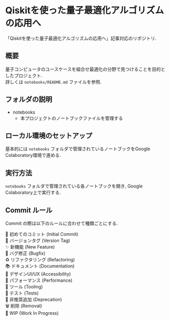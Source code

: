 # Qiskitを使った量子最適化アルゴリズムの応用へ
「Qiskitを使った量子最適化アルゴリズムの応用へ」記事対応のリポジトリ.

## 概要
量子コンピュータのユースケースを組合せ最適化の分野で見つけることを目的としたプロジェクト.  
詳しくは `notebooks/README.md` ファイルを参照.

## フォルダの説明
- notebooks
    - 本プロジェクトのノートブックファイルを管理する

## ローカル環境のセットアップ
基本的には `notebooks` フォルダで管理されているノートブックをGoogle Colaboratory環境で進める.

## 実行方法
`notebooks` フォルダで管理されている各ノートブックを開き, Google Colaboratory上で実行する.

## Commit ルール
Commit の際は以下のルールに合わせて種類ごとにする.  

🎉  初めてのコミット (Initial Commit)  
🔖  バージョンタグ (Version Tag)  
✨  新機能 (New Feature)  
🐛  バグ修正 (Bugfix)  
♻️  リファクタリング (Refactoring)  
📚  ドキュメント (Documentation)  
🎨  デザインUI/UX (Accessibility)  
🐎  パフォーマンス (Performance)  
🔧  ツール (Tooling)  
🚨  テスト (Tests)  
💩  非推奨追加 (Deprecation)  
🗑️  削除 (Removal)  
🚧  WIP (Work In Progress)
